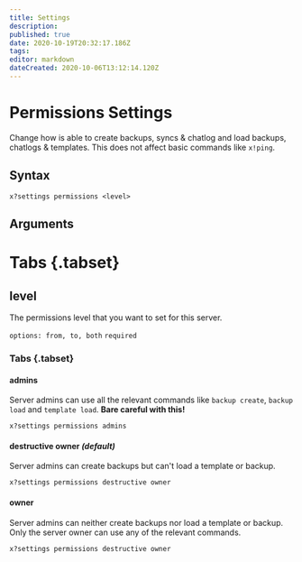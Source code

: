 ```yaml
---
title: Settings
description: 
published: true
date: 2020-10-19T20:32:17.186Z
tags: 
editor: markdown
dateCreated: 2020-10-06T13:12:14.120Z
---
```


# Permissions Settings
Change how is able to create backups, syncs & chatlog and load backups, chatlogs & templates. This does not affect basic commands like `x!ping`.

## Syntax

`x?settings permissions <level>`

## Arguments

# Tabs {.tabset}
## level

The permissions level that you want to set for this server.

`options: from, to, both` `required`

### Tabs {.tabset}
#### admins

Server admins can use all the relevant commands like `backup create`, `backup load` and `template load`.
**Bare careful with this!**

`x?settings permissions admins`

#### destructive owner *(default)*

Server admins can create backups but can't load a template or backup.

`x?settings permissions destructive owner`

#### owner

Server admins can neither create backups nor load a template or backup. Only the server owner can use any of the relevant commands.

`x?settings permissions destructive owner`

#### 

<br />
